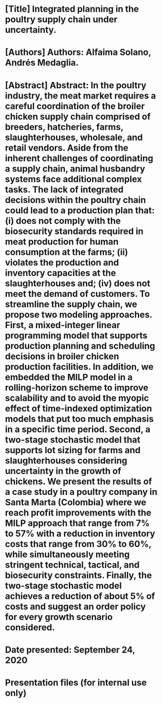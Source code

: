 # [Title] Integrated planning in the poultry supply chain under uncertainty.

# [Authors] Authors: Alfaima Solano, Andrés Medaglia.

# [Abstract] Abstract: In the poultry industry, the meat market requires a careful coordination of the broiler chicken supply chain comprised of breeders, hatcheries, farms, slaughterhouses, wholesale, and retail vendors.   Aside  from  the  inherent  challenges  of  coordinating  a  supply  chain, animal  husbandry systems face additional complex tasks.  The lack of integrated decisions within the poultry chain could lead to a production plan that: (i) does not comply with the biosecurity standards  required  in  meat  production  for  human  consumption  at  the  farms;  (ii)  violates the production and inventory capacities at the slaughterhouses and; (iv) does not meet the demand of customers.  To streamline the supply chain, we propose two modeling approaches. First,  a  mixed-integer  linear  programming  model  that  supports  production  planning  and scheduling decisions in broiler chicken production facilities.  In addition, we embedded the MILP model in a rolling-horizon scheme to improve scalability and to avoid the myopic effect of time-indexed optimization models that put too much emphasis in a specific time period. Second, a two-stage stochastic model that supports lot sizing for farms and slaughterhouses considering uncertainty in the growth of chickens.  We present the results of a case study in a poultry company in Santa Marta (Colombia) where we reach profit improvements with the MILP approach that range from 7% to 57% with a reduction in inventory costs that range from 30% to 60%, while simultaneously meeting stringent technical, tactical, and biosecurity constraints.   Finally,  the  two-stage  stochastic  model  achieves  a  reduction  of  about  5%  of costs and suggest an order policy for every growth scenario considered.

# Date presented: September 24, 2020

# Presentation files (for internal use only)